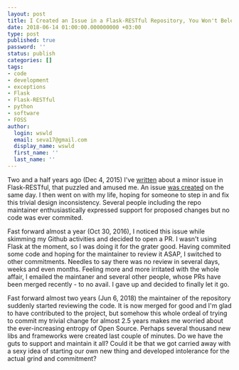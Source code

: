 ```yaml
---
layout: post
title: I Created an Issue in a Flask-RESTful Repository, You Won't Beleive What Happened Next
date: 2018-06-14 01:00:00.000000000 +03:00
type: post
published: true
password: ''
status: publish
categories: []
tags:
- code
- development
- exceptions
- Flask
- Flask-RESTful
- python
- software
- FOSS
author:
  login: wswld
  email: seva17@gmail.com
  display_name: wswld
  first_name: ''
  last_name: ''
---
```


Two and a half years ago (Dec 4, 2015) I've [written](
http://wswld.net/2015/12/07/overriding-default-werkzeug-exceptions-in-flask/) 
about a minor issue in Flask-RESTful, that puzzled and amused me. An issue [was 
created](https://github.com/flask-restful/flask-restful/issues/545) on the same 
day. I then went on with my life, hoping for someone to step in and fix this 
trivial design inconsistency. Several people including the repo maintainer 
enthusiastically expressed support for proposed changes but no code was ever 
commited.

Fast forward almost a year (Oct 30, 2016), I noticed this issue while skimming 
my  Github activities and decided to open a PR. I wasn't using Flask at the 
moment, so I was doing it for the grater good. Having commited some code and 
hoping for the maintainer to review it ASAP, I switched 
to other commitments. Needles to say there was no review in several days, weeks 
and even months. Feeling more and more irritated with the whole affair, I 
emailed the maintaner and several other people, whose PRs have 
been merged recently - to no avail. I gave up and decided to finally let it go. 

Fast forward almost two years (Jun 6, 2018) the maintainer of the repository 
suddenly started reviewing the code. It is now merged for good and I'm glad to 
have contributed to the project, but somehow this whole ordeal of trying to 
commit my trivial change for almost 2.5 years makes me worried about the 
ever-increasing entropy of Open Source. Perhaps several thousand new libs and 
frameworks were created last couple of minutes. Do we have the guts to 
support and maintain it all? Could it be that we got carried away with a sexy 
idea of starting our own new thing and developed intolerance for the actual 
grind and commitment?
